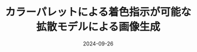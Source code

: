 ---
title: "カラーパレットによる着色指示が可能な拡散モデルによる画像生成"
collection: publications
category: domestic
permalink: /publication/ieice2024-1
excerpt: ''
status: 'Published'
venue: 'IEICE Kyushu'
authors: '永留 和真，内田 誠一，<strong> 竹崎 隼平</strong>'
paperurl: 
code: 
date: 2024-09-26
---
